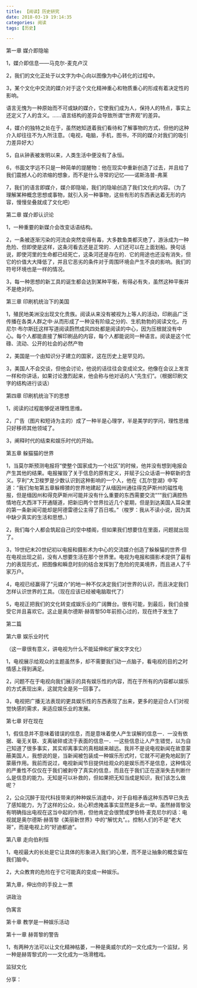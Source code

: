 ```yaml
---
title: 【阅读】历史研究
date: 2018-03-19 19:14:35
categories: 阅读
tags: [历史]

---
```

第一章 媒介即隐喻

1，媒介即信息——马克尔-麦克卢汉

2，我们的文化正处于以文字为中心向以图像为中心转化的过程中。

3，某个文化中交流的媒介对于这个文化精神重心和物质重心的形成有着决定性的影响。<!--more-->

  语言无愧为一种原始而不可或缺的媒介，它使我们成为人，保持人的特点，事实上还定义了人的含义。……语言结构的差异会导致所谓“世界观”的差异。

4，媒介的独特之处在于，虽然她知道着我们看待和了解事物的方式，但他的这种介入却往往不为人所注意。（电视，电脑，手机，图书，不同的媒介对我们的吸引力差异好大）

5，自从钟表被发明以来，人类生活中便没有了永恒。

6，书面文字远不只是一种简单的提醒物：他在现实中重新创造了过去，并且给了我们震撼人心的浓缩的想象，而不是什么寻常的记忆——诺斯洛普-弗莱

7，我们的语言即媒介，媒介即隐喻，我们的隐喻创造了我们文化的内容。（为了理解某种概念思想或事物，就引入另一种事物，这些有形的东西表达着无形的内容，慢慢垒叠就成了文化吧）

 

第二章 媒介即认识论

1，一种重要的新媒介会改变话语结构。

2，一条被逐渐污染的河流会突然变得有毒，大多数鱼类都灭绝了，游泳成为一种危险、但即使是这样，这条河看去还是正常的．人们还可以在上面划船。换句话说，即使河里的生命都已经死亡，这条河还是存在的．它的用途也还没有消失，但它的价值大大降低了，并且它恶劣的条件对于周围环境会产生不良的影响。我们的符号环境也是一样的情况。

3，每一种思想的新工具的诞生都会达到某种平衡，有得必有失，虽然这种平衡并不是绝对的。

 

第三章 印刷机统治下的美国

1，殖民地美洲没出现文化贵族。阅读从来没有被视为上等人的活动，印刷品广泛传播在各类人群之中·从而形成了一种没有阶级之分的、生机勃勃的阅读文化。丹尼尔·布尔斯廷这样写道阅读蔚然成风四处都是阅读的中心，因为压根就没有中心。每个人都能直接了解印刷品的内容，每个人都能说同一种语言。阅读是这个忙碌、流动、公开的社会的必然产物

2，美国是一个由知识分子建立的国家，这在历史上是罕见的。

3，美国人不会交谈，但他会讨论，他说的话往往会变成论文。他像在会议上发言一样和你讲话，如果讨论激烈起来，他会称与他对话的人“先生们”。（根据印刷文字的结构进行谈话）

 

第四章 印刷机统治下的思想

1，阅读的过程能够促进理性思维。

2，广告（图片和短诗为主的）成了一种半是心理学，半是美学的学问，理性思维只好移师其他领域了。

3，阐释时代的结束和娱乐时代的开始。

 

第五章 躲猫猫的世界

1，当莫尔斯预测电报将“使整个国家成为一个社区”的时候，他并没有想到电报会产生其他的结果。电报摧毁了关于信息的原有定义，并赋子公众话语一种崭新的含义。亨利“大卫梭罗是少数认识到这种影响的一个人，他在《瓦尔登湖》中写道：“我们匆匆第五章躲槔猹的世界地建起了从缅因州通往得克萨斯州的磁性电报，但是缅因州和得克萨斯州可能并没有什么重要的东西需要交流“““我们满腔热情地在大西洋下开通隧道，把新旧两个世界拉近几个星期，但是到达美国人耳朵里的第一条新闻可能却是阿德雷德公主得了百日咳。”（梭罗：我从不读小说，因为其中缺少真实的生活和思想。）

2，我们每个人都会筑起自己的空中楼阁，但如果我们想要住在里面，问题就出现了。

3，19世纪末20世纪初以电报和摄影术为中心的交流媒介创造了躲躲猫的世界·但在电视出现之前，没有人想要生活在那个世界里。电视为电报和摄影术提供了最有力的表现形式，把图像和瞬息时刻的结合发挥到了危险的完美境界，而且进人了千家万户。

4，电视已经赢得了“元媒介”的地一种不仅决定我们对世界的认识，而且决定我们怎样认识世界的工具。（现在应该已经被电脑取代了）

5，电视正把我们的文化转变成娱乐业的广阔舞台。很有可能，到最后，我们会接受它并且喜欢它。这止是奥尔德斯·赫胥黎50年前担心过的，现在终于发生了

 

第二篇

 

第六章 娱乐业时代

（这一章很有意义，讲电视为什么不能延伸和扩展文字文化）

1，电视展示给观众的主题虽然多，却不需要我们动一点脑子，看电视的目的之时情感上得到满足。

2，问题不在于电视向我们展示的具有娱乐性的内容，而在于所有的内容都以娱乐的方式表现出来，这就完全是另一回事了。

3，电视把广播无法表现的更具娱乐性的东西表现了出来，更多的是迎合人们对视觉快感的需求，来适应娱乐业的发展。

第七章 好在现在

1，假信息并不意味着错误的信息，而是意味着使人产生误解的信息一．一没有依据、毫无关联、支离破碎或流于表面的信息一．一这些信息让人产生错觉，以为自己知道了很多事实，其实却离事实的真相越来越远。我并不是说电视新闻在故意蒙蔽美国人，我想说的是，当新闻被包装成一种娱乐形式时，它就不可避免地起到了蒙蔽作用。我前而说过，电视新闻节目提供给观众的是娱乐而不是信息，这种情况的严重性不仅仅在于我们被剥夺了真实的信息，而且在于我们正在逐渐失去判断什么是信息的能力。无知是可以补救的，但如果把无知当成是知识，我们该怎么做呢？

2，公众沉醉于现代科技带来的种种娱乐消遣中，对于自相矛盾这种东西早已失去了感知能力，为了这样的公众，处心积虑掩盖事实显然是多此一举。虽然赫胥黎没有明确指出电视在这当中起的作用，但他肯定会很赞成罗伯特·麦克尼尔的话：电视就是奥尔德斯·赫胥黎《美丽新世界》中的“解忧丸”。。控制人们的不是“老大哥”，而是电视上的“好迪都迪”。

 

第八章 走向伯利恒

1，电视最大的长处是它让具体的形象进入我们的心里，而不是让抽象的概念留在我们脑中。

2，大众教育的危险在于它可能真的变成一种娱乐。

 

第九章，伸出你的手投上一票

讲政治

伪寓言

第十章 教学是一种娱乐活动

第十一章 赫胥黎的警告

1，有两种方法可以让文化精神枯萎，一种是奥威尔式的一文化成为一个监狱，另一种是赫胥黎式的一一文化成为一场滑稽戏。

监狱文化

分享：
